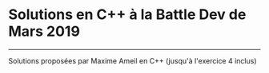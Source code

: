 # Solutions en C++ à la Battle Dev de Mars 2019
-------
Solutions proposées par Maxime Ameil en C++ (jusqu'à l'exercice 4 inclus)